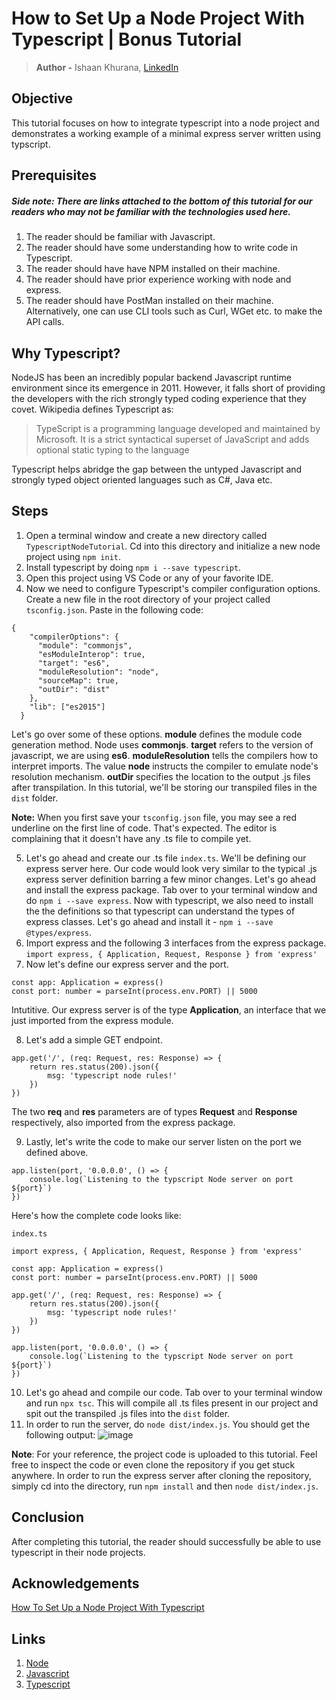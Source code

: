 # How to Set Up a Node Project With Typescript | Bonus Tutorial
> **Author -** Ishaan Khurana, [LinkedIn](https://www.linkedin.com/in/ishaan-khurana-46968679/)

## Objective
This tutorial focuses on how to integrate typescript into a node project and demonstrates a working example of a minimal express server written using typscript.


## Prerequisites
##### Side note: There are links attached to the bottom of this tutorial for our readers who may not be familiar with the technologies used here.
1. The reader should be familiar with Javascript.
2. The reader should have some understanding how to write code in Typescript.
3. The reader should have have NPM installed on their machine.
4. The reader should have prior experience working with node and express.
5. The reader should have PostMan installed on their machine. Alternatively, one can use CLI tools such as Curl, WGet etc. to make the API calls.


## Why Typescript?
NodeJS has been an incredibly popular backend Javascript runtime environment since its emergence in 2011. However, it falls short of providing the developers with the rich strongly typed coding experience that they covet.
Wikipedia defines Typescript as:
> TypeScript is a programming language developed and maintained by Microsoft. It is a strict syntactical superset of JavaScript and adds optional static typing to the language

Typescript helps abridge the gap between the untyped Javascript and strongly typed object oriented languages such as C#, Java etc.

## Steps

1. Open a terminal window and create a new directory called `TypescriptNodeTutorial`. Cd into this directory and initialize a new node project using `npm init`.
2. Install typescript by doing `npm i --save typescript`.
3. Open this project using VS Code or any of your favorite IDE.
4. Now we need to configure Typescript's compiler configuration options. Create a new file in the root directory of your project called `tsconfig.json`. Paste in the following code:

```
{
    "compilerOptions": {
      "module": "commonjs",
      "esModuleInterop": true,
      "target": "es6",
      "moduleResolution": "node",
      "sourceMap": true,
      "outDir": "dist"
    },
    "lib": ["es2015"]
  }
```

Let's go over some of these options. **module** defines the module code generation method. Node uses **commonjs**. **target** refers to the version of javascript, we are using **es6**. **moduleResolution** tells the compilers how to interpret imports. The value **node** instructs the compiler to emulate node's resolution mechanism. **outDir** specifies the location to the output .js files after transpilation. In this tutorial, we'll be storing our transpiled files in the `dist` folder.

**Note:** When you first save your `tsconfig.json` file, you may see a red underline on the first line of code. That's expected. The editor is complaining that it doesn't have any .ts file to compile yet.

5. Let's go ahead and create our .ts file `index.ts`. We'll be defining our express server here. Our code would look very similar to the typical .js express server definition barring a few minor changes. Let's go ahead and install the express package. Tab over to your terminal window and do `npm i --save express`. Now with typescript, we also need to install the the definitions so that typescript can understand the types of express classes. Let's go ahead and install it - `npm i --save @types/express`.
6. Import express and the following 3 interfaces from the express package.
`import express, { Application, Request, Response } from 'express'`
7. Now let's define our express server and the port.

```
const app: Application = express()
const port: number = parseInt(process.env.PORT) || 5000
```
Intutitive. Our express server is of the type **Application**, an interface that we just imported from the express module.

8. Let's add a simple GET endpoint.

```
app.get('/', (req: Request, res: Response) => {
    return res.status(200).json({
        msg: 'typescript node rules!'
    })
})
```

The two **req** and **res** parameters are of types **Request** and **Response** respectively, also imported from the express package.

9. Lastly, let's write the code to make our server listen on the port we defined above.

```
app.listen(port, '0.0.0.0', () => {
    console.log(`Listening to the typscript Node server on port ${port}`)
})
```

Here's how the complete code looks like:

`index.ts`

```
import express, { Application, Request, Response } from 'express'

const app: Application = express()
const port: number = parseInt(process.env.PORT) || 5000

app.get('/', (req: Request, res: Response) => {
    return res.status(200).json({
        msg: 'typescript node rules!'
    })
})

app.listen(port, '0.0.0.0', () => {
    console.log(`Listening to the typscript Node server on port ${port}`)
})
```

10. Let's go ahead and compile our code. Tab over to your terminal window and run `npx tsc`. This will compile all .ts files present in our project and spit out the transpiled .js files into the `dist` folder.
11. In order to run the server, do `node dist/index.js`. You should get the following output:
![image](https://user-images.githubusercontent.com/7733516/152696829-a5d481a9-107c-43f4-a648-22ac68d68f7d.png)

**Note**: For your reference, the project code is uploaded to this tutorial. Feel free to inspect the code or even clone the repository if you get stuck anywhere. In order to run the express server after cloning the repository, simply cd into the directory, run `npm install` and then `node dist/index.js`.

## Conclusion
After completing this tutorial, the reader should successfully be able to use typescript in their node projects.

## Acknowledgements
[How To Set Up a Node Project With Typescript](https://www.digitalocean.com/community/tutorials/setting-up-a-node-project-with-typescript)

## Links
1. [Node](https://nodejs.dev/learn)
2. [Javascript](https://www.w3schools.com/js/)
3. [Typescript](https://www.typescriptlang.org/docs/handbook/typescript-in-5-minutes.html)
